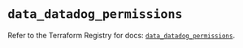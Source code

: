 # `data_datadog_permissions`

Refer to the Terraform Registry for docs: [`data_datadog_permissions`](https://registry.terraform.io/providers/datadog/datadog/3.36.0/docs/data-sources/permissions).
